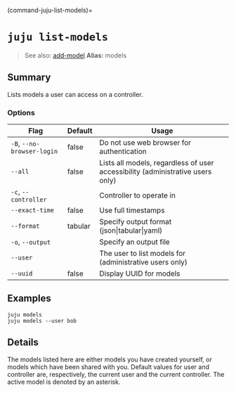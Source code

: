 (command-juju-list-models)=
# `juju list-models`
> See also: [add-model](#add-model)
**Alias:** models

## Summary
Lists models a user can access on a controller.

### Options
| Flag | Default | Usage |
| --- | --- | --- |
| `-B`, `--no-browser-login` | false | Do not use web browser for authentication |
| `--all` | false | Lists all models, regardless of user accessibility (administrative users only) |
| `-c`, `--controller` |  | Controller to operate in |
| `--exact-time` | false | Use full timestamps |
| `--format` | tabular | Specify output format (json&#x7c;tabular&#x7c;yaml) |
| `-o`, `--output` |  | Specify an output file |
| `--user` |  | The user to list models for (administrative users only) |
| `--uuid` | false | Display UUID for models |

## Examples

    juju models
    juju models --user bob


## Details

The models listed here are either models you have created yourself, or
models which have been shared with you. Default values for user and
controller are, respectively, the current user and the current controller.
The active model is denoted by an asterisk.